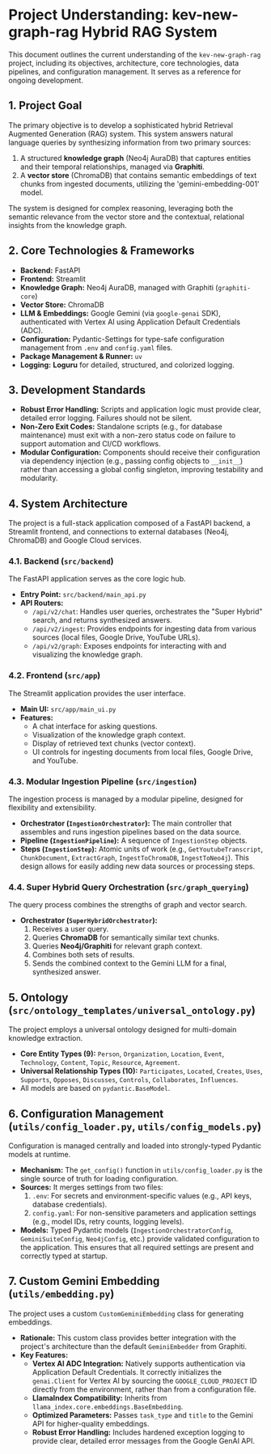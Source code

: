 # Project Understanding: kev-new-graph-rag Hybrid RAG System

This document outlines the current understanding of the `kev-new-graph-rag` project, including its objectives, architecture, core technologies, data pipelines, and configuration management. It serves as a reference for ongoing development.

## 1. Project Goal

The primary objective is to develop a sophisticated hybrid Retrieval Augmented Generation (RAG) system. This system answers natural language queries by synthesizing information from two primary sources:
1.  A structured **knowledge graph** (Neo4j AuraDB) that captures entities and their temporal relationships, managed via **Graphiti**.
2.  A **vector store** (ChromaDB) that contains semantic embeddings of text chunks from ingested documents, utilizing the 'gemini-embedding-001' model.

The system is designed for complex reasoning, leveraging both the semantic relevance from the vector store and the contextual, relational insights from the knowledge graph.

## 2. Core Technologies & Frameworks

*   **Backend:** FastAPI
*   **Frontend:** Streamlit
*   **Knowledge Graph:** Neo4j AuraDB, managed with Graphiti (`graphiti-core`)
*   **Vector Store:** ChromaDB
*   **LLM & Embeddings:** Google Gemini (via `google-genai` SDK), authenticated with Vertex AI using Application Default Credentials (ADC).
*   **Configuration:** Pydantic-Settings for type-safe configuration management from `.env` and `config.yaml` files.
*   **Package Management & Runner:** `uv`
*   **Logging:** **Loguru** for detailed, structured, and colorized logging.

## 3. Development Standards

*   **Robust Error Handling:** Scripts and application logic must provide clear, detailed error logging. Failures should not be silent.
*   **Non-Zero Exit Codes:** Standalone scripts (e.g., for database maintenance) must exit with a non-zero status code on failure to support automation and CI/CD workflows.
*   **Modular Configuration:** Components should receive their configuration via dependency injection (e.g., passing config objects to `__init__`) rather than accessing a global config singleton, improving testability and modularity.

## 4. System Architecture

The project is a full-stack application composed of a FastAPI backend, a Streamlit frontend, and connections to external databases (Neo4j, ChromaDB) and Google Cloud services.

### 4.1. Backend (`src/backend`)

The FastAPI application serves as the core logic hub.
*   **Entry Point:** `src/backend/main_api.py`
*   **API Routers:**
    *   `/api/v2/chat`: Handles user queries, orchestrates the "Super Hybrid" search, and returns synthesized answers.
    *   `/api/v2/ingest`: Provides endpoints for ingesting data from various sources (local files, Google Drive, YouTube URLs).
    *   `/api/v2/graph`: Exposes endpoints for interacting with and visualizing the knowledge graph.

### 4.2. Frontend (`src/app`)

The Streamlit application provides the user interface.
*   **Main UI:** `src/app/main_ui.py`
*   **Features:**
    *   A chat interface for asking questions.
    *   Visualization of the knowledge graph context.
    *   Display of retrieved text chunks (vector context).
    *   UI controls for ingesting documents from local files, Google Drive, and YouTube.

### 4.3. Modular Ingestion Pipeline (`src/ingestion`)

The ingestion process is managed by a modular pipeline, designed for flexibility and extensibility.
*   **Orchestrator (`IngestionOrchestrator`):** The main controller that assembles and runs ingestion pipelines based on the data source.
*   **Pipeline (`IngestionPipeline`):** A sequence of `IngestionStep` objects.
*   **Steps (`IngestionStep`):** Atomic units of work (e.g., `GetYoutubeTranscript`, `ChunkDocument`, `ExtractGraph`, `IngestToChromaDB`, `IngestToNeo4j`). This design allows for easily adding new data sources or processing steps.

### 4.4. Super Hybrid Query Orchestration (`src/graph_querying`)

The query process combines the strengths of graph and vector search.
*   **Orchestrator (`SuperHybridOrchestrator`):**
    1.  Receives a user query.
    2.  Queries **ChromaDB** for semantically similar text chunks.
    3.  Queries **Neo4j/Graphiti** for relevant graph context.
    4.  Combines both sets of results.
    5.  Sends the combined context to the Gemini LLM for a final, synthesized answer.

## 5. Ontology (`src/ontology_templates/universal_ontology.py`)

The project employs a universal ontology designed for multi-domain knowledge extraction.
*   **Core Entity Types (9):** `Person`, `Organization`, `Location`, `Event`, `Technology`, `Content`, `Topic`, `Resource`, `Agreement`.
*   **Universal Relationship Types (10):** `Participates`, `Located`, `Creates`, `Uses`, `Supports`, `Opposes`, `Discusses`, `Controls`, `Collaborates`, `Influences`.
*   All models are based on `pydantic.BaseModel`.

## 6. Configuration Management (`utils/config_loader.py`, `utils/config_models.py`)

Configuration is managed centrally and loaded into strongly-typed Pydantic models at runtime.
*   **Mechanism:** The `get_config()` function in `utils/config_loader.py` is the single source of truth for loading configuration.
*   **Sources:** It merges settings from two files:
    1.  `.env`: For secrets and environment-specific values (e.g., API keys, database credentials).
    2.  `config.yaml`: For non-sensitive parameters and application settings (e.g., model IDs, retry counts, logging levels).
*   **Models:** Typed Pydantic models (`IngestionOrchestratorConfig`, `GeminiSuiteConfig`, `Neo4jConfig`, etc.) provide validated configuration to the application. This ensures that all required settings are present and correctly typed at startup.

## 7. Custom Gemini Embedding (`utils/embedding.py`)

The project uses a custom `CustomGeminiEmbedding` class for generating embeddings.
*   **Rationale:** This custom class provides better integration with the project's architecture than the default `GeminiEmbedder` from Graphiti.
*   **Key Features:**
    *   **Vertex AI ADC Integration:** Natively supports authentication via Application Default Credentials. It correctly initializes the `genai.Client` for Vertex AI by sourcing the `GOOGLE_CLOUD_PROJECT` ID directly from the environment, rather than from a configuration file.
    *   **LlamaIndex Compatibility:** Inherits from `llama_index.core.embeddings.BaseEmbedding`.
    *   **Optimized Parameters:** Passes `task_type` and `title` to the Gemini API for higher-quality embeddings.
    *   **Robust Error Handling:** Includes hardened exception logging to provide clear, detailed error messages from the Google GenAI API.

